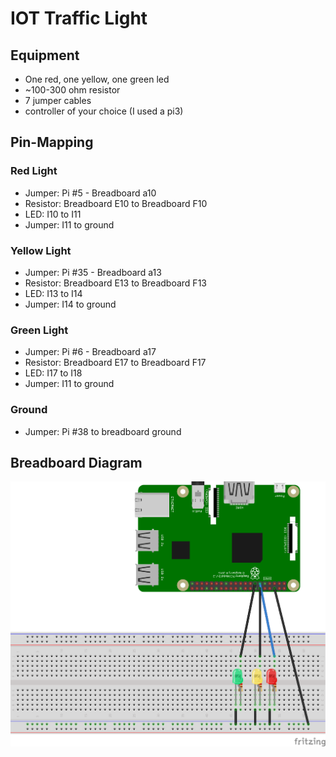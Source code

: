 # IOT Traffic Light

## Equipment 
* One red, one yellow, one green led
* ~100-300 ohm resistor
* 7 jumper cables
* controller of your choice (I used a pi3)

## Pin-Mapping

### Red Light
* Jumper: Pi #5 - Breadboard a10
* Resistor: Breadboard E10 to Breadboard F10
* LED: I10 to I11
* Jumper: I11 to ground

### Yellow Light
* Jumper: Pi #35 - Breadboard a13
* Resistor: Breadboard E13 to Breadboard F13
* LED: I13 to I14
* Jumper: I14 to ground

### Green Light
* Jumper: Pi #6 - Breadboard a17
* Resistor: Breadboard E17 to Breadboard F17
* LED: I17 to I18
* Jumper: I11 to ground

### Ground
* Jumper: Pi #38 to breadboard ground

## Breadboard Diagram
![Breadboard Diagram](https://github.com/CygnusSW/iot_traffic_light/blob/master/breadboard_diagram.png)

